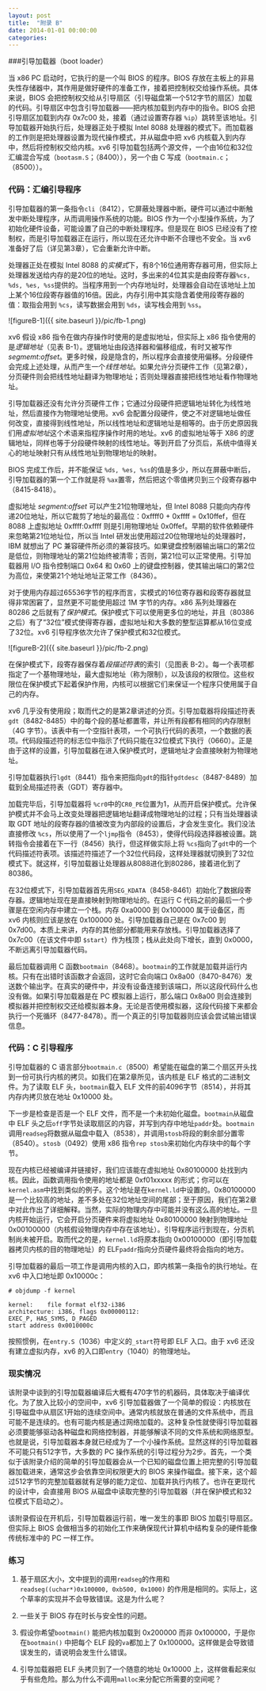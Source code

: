 ```yaml
---
layout: post
title:  "附录 B"
date: 2014-01-01 00:00:00
categories:
---
```


###引导加载器（boot loader）

当 x86 PC 启动时，它执行的是一个叫 BIOS 的程序。BIOS 存放在主板上的非易失性存储器中，其作用是做好硬件的准备工作，接着把控制权交给操作系统。具体来说，BIOS 会把控制权交给从引导扇区（引导磁盘第一个512字节的扇区）加载的代码。引导扇区中包含引导加载器——把内核加载到内存中的指令。BIOS 会把引导扇区加载到内存 0x7c00 处，接着（通过设置寄存器 `%ip`）跳转至该地址。引导加载器开始执行后，处理器正处于模拟 Intel 8088 处理器的模式下。而加载器的工作则是把处理器设置为现代操作模式，并从磁盘中把 xv6 内核载入到内存中，然后将控制权交给内核。xv6 引导加载包括两个源文件，一个由16位和32位汇编混合写成（`bootasm.S`；（8400）），另一个由 C 写成（`bootmain.c`；（8500））。

### 代码：汇编引导程序

引导加载器的第一条指令`cli`（8412），它屏蔽处理器中断。硬件可以通过中断触发中断处理程序，从而调用操作系统的功能。BIOS 作为一个小型操作系统，为了初始化硬件设备，可能设置了自己的中断处理程序。但是现在 BIOS 已经没有了控制权，而是引导加载器正在运行，所以现在还允许中断不合理也不安全。当 xv6 准备好了后（详见第3章），它会重新允许中断。

处理器正处在模拟 Intel 8088 的*实模式*下，有8个16位通用寄存器可用，但实际上处理器发送给内存的是20位的地址。这时，多出来的4位其实是由段寄存器`%cs, %ds, %es, %ss`提供的。当程序用到一个内存地址时，处理器会自动在该地址上加上某个16位段寄存器值的16倍。因此，内存引用中其实隐含着使用段寄存器的值：取指会用到 `%cs`，读写数据会用到 `%ds`，读写栈会用到 `%ss`。

![figureB-1]({{ site.baseurl }}/pic/fb-1.png)

xv6 假设 x86 指令在做内存操作时使用的是虚拟地址，但实际上 x86 指令使用的是*逻辑地址*（见表 B-1）。逻辑地址由段选择器和偏移组成，有时又被写作*segmemt:offset*。更多时候，段是隐含的，所以程序会直接使用偏移。分段硬件会完成上述处理，从而产生一个*线性地址*。如果允许分页硬件工作（见第2章），分页硬件则会把线性地址翻译为物理地址；否则处理器直接把线性地址看作物理地址。

引导加载器还没有允许分页硬件工作；它通过分段硬件把逻辑地址转化为线性地址，然后直接作为物理地址使用。xv6 会配置分段硬件，使之不对逻辑地址做任何改变，直接得到线性地址，所以线性地址和逻辑地址是相等的。由于历史原因我们用*虚拟地址*这个术语来指程序操作时用的地址。xv6 的虚拟地址等于 X86 的逻辑地址，同样也等于分段硬件映射的线性地址。等到开启了分页后，系统中值得关心的地址映射只有从线性地址到物理地址的映射。

BIOS 完成工作后，并不能保证 `%ds, %es, %ss`的值是多少，所以在屏蔽中断后，引导加载器的第一个工作就是将 `%ax`置零，然后把这个零值拷贝到三个段寄存器中（8415-8418）。

虚拟地址 *segment:offset* 可以产生21位物理地址，但 Intel 8088 只能向内存传递20位地址，所以它裁剪了地址的最高位：0xffff0 + 0xffff = 0x10ffef，但在 8088 上虚拟地址 0xffff:0xffff 则是引用物理地址 0x0ffef。早期的软件依赖硬件来忽略第21位地址位，所以当 Intel 研发出使用超过20位物理地址的处理器时，IBM 就想出了 PC 兼容硬件所必须的兼容技巧。如果键盘控制器输出端口的第2位是低位，则物理地址的第21位始终被清零；否则，第21位可以正常使用。引导加载器用 I/O 指令控制端口 0x64 和 0x60 上的键盘控制器，使其输出端口的第2位为高位，来使第21个地址地址正常工作（8436）。

对于使用内存超过65536字节的程序而言，实模式的16位寄存器和段寄存器就显得非常困窘了，显然更不可能使用超过 1M 字节的内存。x86 系列处理器在 80286 之后就有了*保护模式*。保护模式下可以使用更多位的地址，并且（80386之后）有了“32位”模式使得寄存器，虚拟地址和大多数的整型运算都从16位变成了32位。xv6 引导程序依次允许了保护模式和32位模式。

![figureB-2]({{ site.baseurl }}/pic/fb-2.png)

在保护模式下，段寄存器保存着*段描述符表*的索引（见图表 B-2）。每一个表项都指定了一个基物理地址，最大虚拟地址（称为限制），以及该段的权限位。这些权限位在保护模式下起着保护作用，内核可以根据它们来保证一个程序只使用属于自己的内存。

xv6 几乎没有使用段；取而代之的是第2章讲述的分页。引导加载器将段描述符表`gdt`（8482-8485）中的每个段的基址都置零，并让所有段都有相同的内存限制（4G 字节）。该表中有一个空指针表项，一个可执行代码的表项，一个数据的表项。代码段描述符的标志位中指示了代码只能在32位模式下执行（0660）。正是由于这样的设置，引导加载器在进入保护模式时，逻辑地址才会直接映射为物理地址。

引导加载器执行`lgdt`（8441）指令来把指向`gdt`的指针`gdtdesc`（8487-8489）加载到全局描述符表（GDT）寄存器中。

加载完毕后，引导加载器将 `%cr0`中的`CR0_PE`位置为1，从而开启保护模式。允许保护模式并不会马上改变处理器把逻辑地址翻译成物理地址的过程；只有当处理器读取 GDT 地址的段寄存器的值被改变为内部段的设置后，才会发生变化。我们没法直接修改 `%cs`，所以使用了一个`ljmp`指令（8453），使得代码段选择器被设置。跳转指令会接着在下一行（8456）执行，但这样做实际上将 `%cs`指向了`gdt`中的一个代码描述符表项。该描述符描述了一个32位代码段，这样处理器就切换到了32位模式下。就这样，引导加载器让处理器从8088进化到80286，接着进化到了80386。

在32位模式下，引导加载器首先用`SEG_KDATA`（8458-8461）初始化了数据段寄存器。逻辑地址现在是直接映射到物理地址的。在运行 C 代码之前的最后一个步骤是在空闲内存中建立一个栈。内存 0xa0000 到 0x100000 属于设备区，而 xv6 内核则应该是放在 0x100000 处。引导加载器自己是在 0x7c00 到 0x7d00。本质上来讲，内存的其他部分都能用来存放栈。引导加载器选择了 0x7c00（在该文件中即 `$start`）作为栈顶；栈从此处向下增长，直到 0x0000，不断远离引导加载器代码。

最后加载器调用 C 函数`bootmain`（8468）。`bootmain`的工作就是加载并运行内核。只有在出错时该函数才会返回，这时它会向端口 0x8a00（8470-8476）发送数个输出字。在真实的硬件中，并没有设备连接到该端口，所以这段代码什么也没有做。如果引导加载器是在 PC 模拟器上运行，那么端口 0x8a00 则会连接到模拟器并把控制权交还给模拟器本身。无论是否使用模拟器，这段代码接下来都会执行一个死循环（8477-8478）。而一个真正的引导加载器则应该会尝试输出错误信息。

### 代码：C 引导程序

引导加载器的 C 语言部分`bootmain.c`（8500）希望能在磁盘的第二个扇区开头找到一份可执行内核的拷贝。如我们在第2章所见，该内核是 ELF 格式的二进制文件。为了读取 ELF 头，`bootmain`载入 ELF 文件的前4096字节（8514），并将其内存内拷贝放在地址 0x10000 处。

下一步是检查是否是一个 ELF 文件，而不是一个未初始化磁盘。`bootmain`从磁盘中 ELF 头之后`off`字节处读取扇区的内容，并写到内存中地址`paddr`处。`bootmain`调用`readseg`将数据从磁盘中载入（8538），并调用`stosb`将段的剩余部分置零（8540）。`stosb`（0492）使用 x86 指令`rep stosb`来初始化内存块中的每个字节。

现在内核已经被编译并链接好，我们应该能在虚拟地址 0x80100000 处找到内核。因此，函数调用指令使用的地址都是 0xf01xxxxx 的形式；你可以在`kernel.asm`中找到类似的例子。这个地址是在`kernel.ld`中设置的。0x80100000 是一个比较高的地址，差不多处在32位地址空间的尾部；至于原因，我们在第2章中对此作出了详细解释。当然，实际的物理内存中可能并没有这么高的地址。一旦内核开始运行，它会开启分页硬件来将虚拟地址 0x80100000 映射到物理地址 0x00100000（内核假设物理内存中存在该地址）。引导程序运行到现在，分页机制尚未被开启。取而代之的是，`kernel.ld`将原本指向 0x00100000（即引导加载器拷贝内核的目的物理地址）的 ELF`paddr`指向分页硬件最终将会指向的地方。

引导加载器的最后一项工作是调用内核的入口，即内核第一条指令的执行地址。在 xv6 中入口地址即 0x10000c：

    # objdump -f kernel

    kernel:    file format elf32-i386
    architecture: i386, flags 0x00000112:
    EXEC_P, HAS_SYMS, D_PAGED
    start address 0x0010000c


按照惯例，在`entry.S`（1036）中定义的`_start`符号即 ELF 入口。由于 xv6 还没有建立虚拟内存，xv6 的入口即`entry`（1040）的物理地址。

### 现实情况

该附录中谈到的引导加载器编译后大概有470字节的机器码，具体取决于编译优化。为了放入比较小的空间中，xv6 引导加载器做了一个简单的假设：内核放在引导磁盘中从扇区1开始的连续空间中。通常内核就放在普通的文件系统中，而且可能不是连续的。也有可能内核是通过网络加载的。这种复杂性就使得引导加载器必须要能够驱动各种磁盘和网络控制器，并能够解读不同的文件系统和网络原型。也就是说，引导加载器本身就已经成为了一个小操作系统。显然这样的引导加载器不可能只有512字节，大多数的 PC 操作系统的引导过程分为2步。首先，一个类似于该附录介绍的简单的引导加载器会从一个已知的磁盘位置上把完整的引导加载器加载进来，通常这步会依靠空间权限更大的 BIOS 来操作磁盘。接下来，这个超过512字节的完整加载器就有足够的能力定位、加载并执行内核了。也许在更现代的设计中，会直接用 BIOS 从磁盘中读取完整的引导加载器（并在保护模式和32位模式下启动之）。

该附录假设在开机后，引导加载器运行前，唯一发生的事即 BIOS 加载引导扇区。但实际上 BIOS 会做相当多的初始化工作来确保现代计算机中结构复杂的硬件能像传统标准中的 PC 一样工作。

### 练习

1. 基于扇区大小，文中提到的调用`readseg`的作用和`readseg((uchar*)0x100000, 0xb500, 0x1000)` 的作用是相同的。实际上，这个草率的实现并不会导致错误。这是为什么呢？

2. 一些关于 BIOS 存在时长与安全性的问题。

3. 假设你希望`bootmain()` 能把内核加载到 0x200000 而非 0x100000，于是你在`bootmain()` 中把每个 ELF 段的`va`都加上了 0x100000。这样做是会导致错误发生的，请说明会发生什么错误。

4. 引导加载器把 ELF 头拷贝到了一个随意的地址 0x10000 上，这样做看起来似乎有些危险。那么为什么不调用`malloc`来分配它所需要的空间呢？
